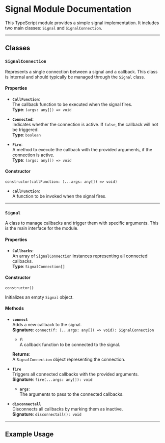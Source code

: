 # Signal Module Documentation

This TypeScript module provides a simple signal implementation. It includes two main classes: `Signal` and `SignalConnection`.

---

## Classes

### `SignalConnection`

Represents a single connection between a signal and a callback. This class is internal and should typically be managed through the `Signal` class.

#### Properties

- **`CallFunction`**:  
  The callback function to be executed when the signal fires.  
  **Type**: `(args: any[]) => void`

- **`Connected`**:  
  Indicates whether the connection is active. If `false`, the callback will not be triggered.  
  **Type**: `boolean`

- **`Fire`**:  
  A method to execute the callback with the provided arguments, if the connection is active.  
  **Type**: `(args: any[]) => void`

#### Constructor

`constructor(callFunction: (...args: any[]) => void)`

- **`callFunction`**:  
  A function to be invoked when the signal fires.

---

### `Signal`

A class to manage callbacks and trigger them with specific arguments. This is the main interface for the module.

#### Properties

- **`Callbacks`**:  
  An array of `SignalConnection` instances representing all connected callbacks.  
  **Type**: `SignalConnection[]`

#### Constructor

`constructor()`

Initializes an empty `Signal` object.

#### Methods

- **`connect`**  
  Adds a new callback to the signal.  
  **Signature**: `connect(f: (...args: any[]) => void): SignalConnection`

  - **`f`**:  
    A callback function to be connected to the signal.

  **Returns**:  
  A `SignalConnection` object representing the connection.

- **`fire`**  
  Triggers all connected callbacks with the provided arguments.  
  **Signature**: `fire(...args: any[]): void`

  - **`args`**:  
    The arguments to pass to the connected callbacks.

- **`disconnectall`**  
  Disconnects all callbacks by marking them as inactive.  
  **Signature**: `disconnectall(): void`

---

## Example Usage

